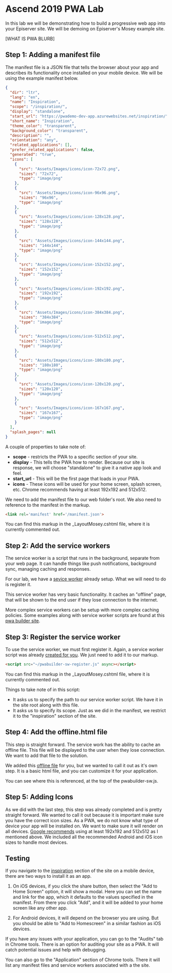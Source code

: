 # Ascend 2019 PWA Lab

In this lab we will be demonstrating how to build a progressive web app into your Episerver site. We will be demoing on Episerver's Mosey example site.

[WHAT IS PWA BLURB]

## Step 1: Adding a manifest file
The manifest file is a JSON file that tells the browser about your app and describes its functionality once installed on your mobile device. We will be using the example manifest below.

```JSON
{
  "dir": "ltr",
  "lang": "en",
  "name": "Inspiration",
  "scope": "/inspiration/",
  "display": "standalone",
  "start_url": "https://pwademo-dev-app.azurewebsites.net/inspiration/",
  "short_name": "Inspiration",
  "theme_color": "transparent",
  "background_color": "transparent",
  "description": "",
  "orientation": "any",
  "related_applications": [],
  "prefer_related_applications": false,
  "generated": "true",
  "icons": [
    {
      "src": "Assets/Images/icons/icon-72x72.png",
      "sizes": "72x72",
      "type": "image/png"
    },
    {
      "src": "Assets/Images/icons/icon-96x96.png",
      "sizes": "96x96",
      "type": "image/png"
    },
    {
      "src": "Assets/Images/icons/icon-128x128.png",
      "sizes": "128x128",
      "type": "image/png"
    },
    {
      "src": "Assets/Images/icons/icon-144x144.png",
      "sizes": "144x144",
      "type": "image/png"
    },
    {
      "src": "Assets/Images/icons/icon-152x152.png",
      "sizes": "152x152",
      "type": "image/png"
    },
    {
      "src": "Assets/Images/icons/icon-192x192.png",
      "sizes": "192x192",
      "type": "image/png"
    },
    {
      "src": "Assets/Images/icons/icon-384x384.png",
      "sizes": "384x384",
      "type": "image/png"
    },
    {
      "src": "Assets/Images/icons/icon-512x512.png",
      "sizes": "512x512",
      "type": "image/png"
    },
    {
      "src": "Assets/Images/icons/icon-180x180.png",
      "sizes": "180x180",
      "type": "image/png"
    },
    {
      "src": "Assets/Images/icons/icon-120x120.png",
      "sizes": "120x120",
      "type": "image/png"
    },
    {
      "src": "Assets/Images/icons/icon-167x167.png",
      "sizes": "167x167",
      "type": "image/png"
    }
  ],
  "splash_pages": null
}
```

A couple of properties to take note of:

* __scope__ - restricts the PWA to a specific section of your site.
* __display__ - This tells the PWA how to render. Because our site is response, we will choose "standalone" to give it a native app look and feel.
* __start_url__ - This will be the first page that loads in your PWA.
* __icons__ - These icons will be used for your home screen, splash screen, etc. Chrome recommends having at least 192x192 and 512x512.

We need to add the manifest file to our web folder's root. We also need to reference to the manifest in the markup.

```html
<link rel='manifest' href='/manifest.json'>
```

You can find this markup in the _LayoutMosey.cshtml file, where it is currently commented out. 

## Step 2: Add the service workers

The service worker is a script that runs in the background, separate from your web page. It can handle things like push notifications, background sync, managing caching and responses.

For our lab, we have a [sevice worker](https://github.com/nansen/PWA-Ascend-2019/blob/master/Sources/EPiServer.Reference.Commerce.Site/pwabuilder-sw.js) already setup. What we will need to do is register it. 

This service worker has very basic functionality. It caches an "offline" page, that will be shown to the end user if they lose connection to the internet.

More complex service workers can be setup with more complex caching policies. Some examples along with service worker scripts are found at this [pwa builder site](https://www.pwabuilder.com/serviceworker).

## Step 3: Register the service worker

To use the service worker, we must first register it. Again, a service worker script was already [created for you](https://github.com/nansen/PWA-Ascend-2019/blob/master/Sources/EPiServer.Reference.Commerce.Site/pwabuilder-sw-register.js). We just need to add it to our markup. 

```html
<script src="~/pwabuilder-sw-register.js" async></script>
```

You can find this markup in the _LayoutMosey.cshtml file, where it is currently commented out.

Things to take note of in this script:
* It asks us to specify the path to our service worker script. We have it in the site root along with this file.
* It asks us to specify its scope. Just as we did in the manifest, we restrict it to the "inspiration" section of the site.

## Step 4: Add the offline.html file

This step is straight forward. The service work has the ability to cache an offline file. This file will be displayed to the user when they lose connection. We want to add that file to the solution.

We added this [offline file](https://github.com/nansen/PWA-Ascend-2019/blob/master/Sources/EPiServer.Reference.Commerce.Site/offline.html) for you, but we wanted to call it out as it's own step. It is a basic html file, and you can customize it for your application.

You can see where this is referenced, at the top of the pwabuilder-sw.js.

## Step 5: Adding Icons

As we did with the last step, this step was already completed and is pretty straight forward. We wanted to call it out because it is important make sure you have the correct icon sizes. As a PWA, we do not know what type of device your app will be installed on. We want to make sure it will render on all devices. [Google recommends](https://developers.google.com/web/tools/lighthouse/audits/install-prompt#recommendations) using at least 192x192 and 512x512 as I mentioned above. We included all the recommended Android and iOS icon sizes to handle most devices.

## Testing

If you navigate to the [inspiration](https://pwademo-dev-app.azurewebsites.net/inspiration) section of the site on a mobile device, there are two ways to install it as an app.

1. On iOS devices, if you click the share button, then select the "Add to Home Screen" option, it will show a modal. Here you can set the name and link for the app, which it defaults to the values specified in the manifest. From there you click "Add", and it will be added to your home screen like any other app.

2. For Android devices, it will depend on the browser you are using. But you should be able to "Add to Homescreen" in a similar fashion as iOS devices.

If you have any issues with your application, you can go to the "Audits" tab in Chrome tools. There is an option for auditing your site as a PWA. It will catch potential issues and help with debugging.

You can also go to the "Application" section of Chrome tools. There it will list any manifest files and service workers associated with a the site.

